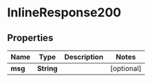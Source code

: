 

# InlineResponse200


## Properties

| Name | Type | Description | Notes |
|------------ | ------------- | ------------- | -------------|
|**msg** | **String** |  |  [optional] |



